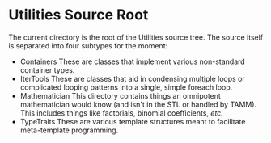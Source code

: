 <!--
  ~ Copyright 2022 NWChemEx-Project
  ~
  ~ Licensed under the Apache License, Version 2.0 (the "License");
  ~ you may not use this file except in compliance with the License.
  ~ You may obtain a copy of the License at
  ~
  ~ http://www.apache.org/licenses/LICENSE-2.0
  ~
  ~ Unless required by applicable law or agreed to in writing, software
  ~ distributed under the License is distributed on an "AS IS" BASIS,
  ~ WITHOUT WARRANTIES OR CONDITIONS OF ANY KIND, either express or implied.
  ~ See the License for the specific language governing permissions and
  ~ limitations under the License.
-->

Utilities Source Root
=======================

The current directory is the root of the Utilities source tree.  The source
itself is separated into four subtypes for the moment:

- Containers These are classes that implement various non-standard container 
types.
- IterTools  These are classes that aid in condensing multiple loops or 
complicated looping patterns into a single, simple foreach loop.
- Mathematician This directory contains things an omnipotent mathematician 
would know (and isn't in the STL or handled by TAMM).  This includes things 
like factorials, binomial coefficients, *etc.*
- TypeTraits These are various template structures meant to facilitate 
meta-template programming. 
